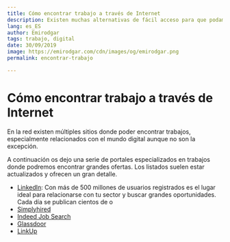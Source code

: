 ```yaml
---
title: Cómo encontrar trabajo a través de Internet
description: Existen muchas alternativas de fácil acceso para que podamos encontrar nuestro trabajo ideal
lang: es_ES
author: Emirodgar
tags: trabajo, digital
date: 30/09/2019
image: https://emirodgar.com/cdn/images/og/emirodgar.png
permalink: encontrar-trabajo

---
```


# Cómo encontrar trabajo a través de Internet

En la red existen múltiples sitios donde poder encontrar trabajos, especialmente relacionados con el mundo digital aunque no son la excepción.

A continuación os dejo una serie de portales especializados en trabajos donde podremos encontrar grandes ofertas. Los listados suelen estar actualizados y ofrecen un gran detalle.

 - [LinkedIn](https://www.linkedin.com/): Con más de 500 millones de usuarios registrados es el lugar ideal para relacionarse con tu sector y buscar grandes oportunidades. Cada día se publican cientos de o
 - [Simplyhired](https://www.simplyhired.es/)
 - [Indeed Job Search](https://www.indeed.es/)
 - [Glassdoor](https://www.glassdoor.es)
 - [LinkUp](https://www.linkup.com/)

<!--stackedit_data:
eyJoaXN0b3J5IjpbLTE4NzA1NjA5NjMsMTUyOTU5NjkzMF19
-->